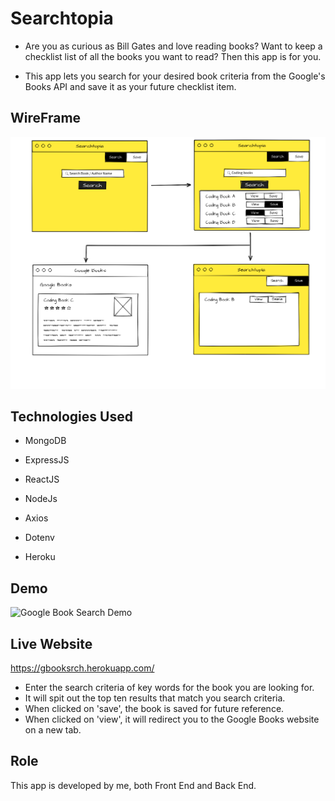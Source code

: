 # Searchtopia

* Are you as curious as Bill Gates and love reading books? Want to keep a checklist list of all the books you want to read? Then this app is for you.

* This app lets you search for your desired book criteria from the Google's Books API and save it as your future checklist item.

## WireFrame

![Google Book Search Wire Frame](images/google-book-search-wireframe.png)

## Technologies Used

* MongoDB
* ExpressJS
* ReactJS
* NodeJs

* Axios
* Dotenv
* Heroku

## Demo

![Google Book Search Demo](images/gif-google-book-search.gif)

##  Live Website

https://gbooksrch.herokuapp.com/

* Enter the search criteria of key words for the book you are looking for.
* It will spit out the top ten results that match you search criteria.
* When clicked on 'save', the book is saved for future reference.
* When clicked on 'view', it will redirect you to the Google Books website on a new tab.


## Role

This app is developed by me, both Front End and Back End.

